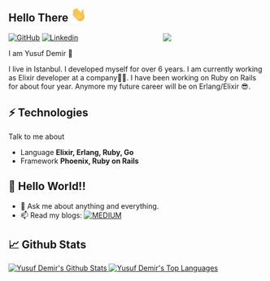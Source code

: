 <h2> Hello There <img src="https://raw.githubusercontent.com/ABSphreak/ABSphreak/master/gifs/Hi.gif" width="30px"></h2>

<img align="right" src="https://github.com/rajput2107/rajput2107/blob/master/Assets/Developer.gif" width='200'/>

[![GitHub](https://img.shields.io/badge/SUPPORT%20AT-GITHUB-blue?style=for-the-badge&logo=github)](https://github.com/yusuf-demir) [![Linkedin](https://img.shields.io/badge/MY%20PROFILE-Linkedin-blue?style=for-the-badge&logo=github)](https://www.linkedin.com/in/demir-yusuf) 
 
I am Yusuf Demir 🧔

I live in Istanbul. I developed myself for over 6 years. I am currently working as Elixir developer at a company👨‍💻. I have been working on Ruby on Rails for about four year. Anymore my future career will be on Erlang/Elixir 😎.
## ⚡ Technologies
Talk to me about
- Language **Elixir, Erlang, Ruby, Go**
- Framework **Phoenix, Ruby on Rails**

## 🤔 Hello World!! 
- 💬 Ask me about anything and everything.
- 📫 Read my blogs: [![MEDIUM](https://img.shields.io/badge/FOLLOW%20ME-MEDIUM-orange&logo=medium)](yusuf-demir.medium.com)

## 📈 Github Stats

<a href="https://github.com/yusuf-demir/yusuf-demir">
 <img alt="Yusuf Demir's Github Stats" src="https://github-readme-stats.vercel.app/api/?username=yusuf-demir&show_icons=true&count_private=true&theme=react&hide_border=true&bg_color=1F222E&title_color=F85D7F&icon_color=F8D866" height="192px"/>
</a>
<a href="https://github.com/yusuf-demir/yusuf-demir">
 <img alt="Yusuf Demir's Top Languages" src="https://github-readme-stats.vercel.app/api/top-langs/?username=yusuf-demir&langs_count=8&layout=compact&theme=react&hide_border=true&bg_color=1F222E&title_color=F85D7F&icon_color=F8D866&hide=Jupyter%20Notebook" height="192px"/>
 </a>
